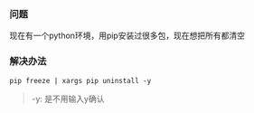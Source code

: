 ### 问题
现在有一个python环境，用pip安装过很多包，现在想把所有都清空  

### 解决办法
```
pip freeze | xargs pip uninstall -y
```
> -y: 是不用输入y确认  
